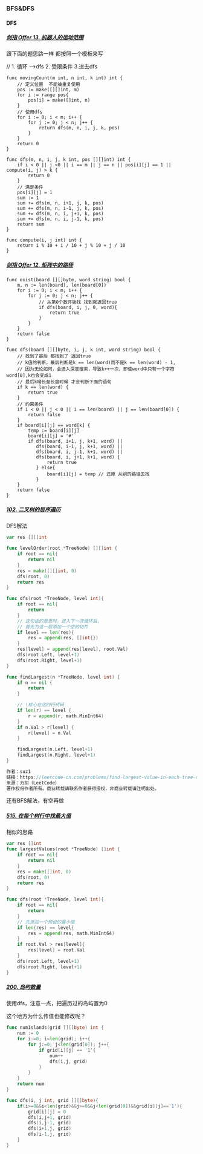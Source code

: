 ### BFS&DFS

####  DFS

##### [剑指 Offer 13. 机器人的运动范围](https://leetcode-cn.com/problems/ji-qi-ren-de-yun-dong-fan-wei-lcof/)

跟下面的题思路一样 都按照一个模板来写

// 1. 循环 -->dfs   2. 受限条件  3.进去dfs

```
func movingCount(m int, n int, k int) int {
    // 定义位置  不能被重复使用
    pos := make([][]int, m)
    for i := range pos{
        pos[i] = make([]int, n)
    }
    // 使用dfs
    for i := 0; i < m; i++ {
        for j := 0; j < n; j++ {
            return dfs(m, n, i, j, k, pos)
        }
    }
    return 0
}

func dfs(m, n, i, j, k int, pos [][]int) int {
    if i < 0 || j <0 || i == m || j == n || pos[i][j] == 1 || compute(i, j) > k {
        return 0
    }
    // 满足条件
    pos[i][j] = 1
    sum := 1
    sum += dfs(m, n, i+1, j, k, pos)
    sum += dfs(m, n, i-1, j, k, pos)
    sum += dfs(m, n, i, j+1, k, pos)
    sum += dfs(m, n, i, j-1, k, pos)
    return sum
}

func compute(i, j int) int {
    return i % 10 + i / 10 + j % 10 + j / 10 
}
```



##### [剑指 Offer 12. 矩阵中的路径](https://leetcode-cn.com/problems/ju-zhen-zhong-de-lu-jing-lcof/)

```
func exist(board [][]byte, word string) bool {
    m, n := len(board), len(board[0])
    for i := 0; i < m; i++ {
        for j := 0; j < n; j++ {
            // 从第0个数开始找 找到就返回true
            if dfs(board, i, j, 0, word){
                return true
            }
        }
    }
    return false
}

func dfs(board [][]byte, i, j, k int, word string) bool {
    // 找到了最后 都找到了 返回true
    // k值的判断，最后判断是k == len(word)而不是k == len(word) - 1,
    // 因为无论如何，会进入深度搜索，导致k++一次，即使word中只有一个字符word[0],k也会变成1
    // 最后k增长至长度时候 才会判断下面的语句
    if k == len(word) {
        return true
    }
    // 约束条件
    if i < 0 || j < 0 || i == len(board) || j == len(board[0]) {
        return false
    }
    if board[i][j] == word[k] {
        temp := board[i][j]
        board[i][j] = '#'
        if dfs(board, i+1, j, k+1, word) ||
           dfs(board, i-1, j, k+1, word) ||
           dfs(board, i, j-1, k+1, word) ||
           dfs(board, i, j+1, k+1, word) {
               return true
           } else{
               board[i][j] = temp // 还原 从别的路径去找
           }
    }
    return false
}
```



##### [102. 二叉树的层序遍历](https://leetcode-cn.com/problems/binary-tree-level-order-traversal/)

DFS解法

```go
var res [][]int

func levelOrder(root *TreeNode) [][]int {
    if root == nil{
        return nil
    }
    res = make([][]int, 0)
    dfs(root, 0)
    return res
}

func dfs(root *TreeNode, level int){
    if root == nil{
        return
    }
    // 这句话的意思时，进入下一次循环后，
    // 首先为这一层添加一个空的切片
    if level == len(res){
        res = append(res, []int{})
    }
    res[level] = append(res[level], root.Val)
    dfs(root.Left, level+1)
    dfs(root.Right, level+1)
}

func findLargest(n *TreeNode, level int) {
	if n == nil {
		return
	}

	// !核心在这四行代码
	if len(r) == level {
		r = append(r, math.MinInt64)
	}
	if n.Val > r[level] {
		r[level] = n.Val
	}

	findLargest(n.Left, level+1)
	findLargest(n.Right, level+1)
}

作者：suz1
链接：https://leetcode-cn.com/problems/find-largest-value-in-each-tree-row/solution/he-xin-zai-si-xing-dai-ma-by-suz1-x3jp/
来源：力扣（LeetCode）
著作权归作者所有。商业转载请联系作者获得授权，非商业转载请注明出处。
```

还有BFS解法，有空再做

##### [515. 在每个树行中找最大值](https://leetcode-cn.com/problems/find-largest-value-in-each-tree-row/)

相似的思路

```go
var res []int 
func largestValues(root *TreeNode) []int {
    if root == nil{
        return nil
    }
    res = make([]int, 0)
    dfs(root, 0)
    return res
}

func dfs(root *TreeNode, level int){
    if root == nil{
        return
    }
    // 先添加一个预设的最小值
    if len(res) == level{
        res = append(res, math.MinInt64)
    }
    if root.Val > res[level]{
        res[level] = root.Val
    }
    dfs(root.Left, level+1)
    dfs(root.Right, level+1)
}
```

##### [200. 岛屿数量](https://leetcode-cn.com/problems/number-of-islands/)

使用dfs，注意一点，把遍历过的岛屿置为0

这个地方为什么传值也能修改呢？

```go
func numIslands(grid [][]byte) int {
    num := 0        
    for i:=0; i<len(grid); i++{
        for j:=0; j<len(grid[0]); j++{
            if grid[i][j] == '1'{
                num++
                dfs(i,j, grid)
            }
        }
    }
    return num
}

func dfs(i, j int, grid [][]byte){
    if(i>=0&&i<len(grid)&&j>=0&&j<len(grid[0])&&grid[i][j]=='1'){
        grid[i][j] = 0
        dfs(i,j+1, grid)
        dfs(i,j-1, grid)
        dfs(i+1,j, grid)
        dfs(i-1,j, grid)
    }
}
```



